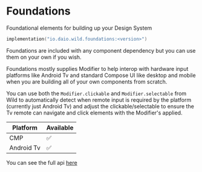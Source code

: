 # Foundations

Foundational elements for building up your Design System

```kotlin
implementation("io.daio.wild.foundations:<version>")
```

Foundations are included with any component dependency but you can use them on your own if you wish.

Foundations mostly supplies Modifier to help interop with hardware input platforms like Android Tv
and standard Compose UI like desktop and mobile when you are building all of your own components
from scratch.

You can use both the `Modifier.clickable` and `Modifier.selectable` from Wild to automatically
detect when remote input is required by the platform (currently just Android Tv) and adjust the
clickable/selectable to ensure the Tv remote can navigate and click elements with the Modifier's
applied.

| Platform   | Available |
|------------|-----------|
| CMP        | ✅         |
| Android Tv | ✅         |

You can see the full api [here](https://todo.link)